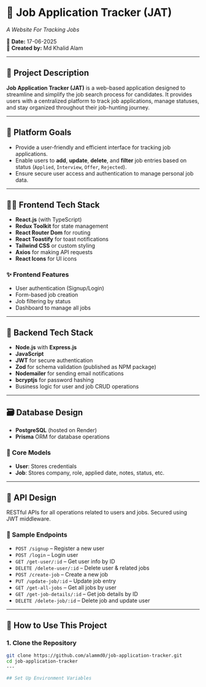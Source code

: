 # 🧾 Job Application Tracker (JAT)
*A Website For Tracking Jobs*

📅 **Date:** 17-06-2025  
👤 **Created by:** Md Khalid Alam

---

## 📌 Project Description

**Job Application Tracker (JAT)** is a web-based application designed to streamline and simplify the job search process for candidates. It provides users with a centralized platform to track job applications, manage statuses, and stay organized throughout their job-hunting journey.

---

## 🎯 Platform Goals

- Provide a user-friendly and efficient interface for tracking job applications.
- Enable users to **add**, **update**, **delete**, and **filter** job entries based on status (`Applied`, `Interview`, `Offer`, `Rejected`).
- Ensure secure user access and authentication to manage personal job data.

---

## 🧑‍💻 Frontend Tech Stack

- **React.js** (with TypeScript)
- **Redux Toolkit** for state management
- **React Router Dom** for routing
- **React Toastify** for toast notifications
- **Tailwind CSS** or custom styling
- **Axios** for making API requests
- **React Icons** for UI icons

### ✨ Frontend Features

- User authentication (Signup/Login)
- Form-based job creation
- Job filtering by status
- Dashboard to manage all jobs

---

## 🔐 Backend Tech Stack

- **Node.js** with **Express.js**
- **JavaScript**
- **JWT** for secure authentication
- **Zod** for schema validation (published as NPM package)
- **Nodemailer** for sending email notifications
- **bcryptjs** for password hashing
- Business logic for user and job CRUD operations

---

## 🗃️ Database Design

- **PostgreSQL** (hosted on Render)
- **Prisma** ORM for database operations

### 📂 Core Models

- **User**: Stores credentials
- **Job**: Stores company, role, applied date, notes, status, etc.

---

## 🔗 API Design

RESTful APIs for all operations related to users and jobs. Secured using JWT middleware.

### 📡 Sample Endpoints

- `POST /signup` – Register a new user
- `POST /login` – Login user
- `GET /get-user/:id` – Get user info by ID
- `DELETE /delete-user/:id` – Delete user & related jobs
- `POST /create-job` – Create a new job
- `PUT /update-job/:id` – Update job entry
- `GET /get-all-jobs` – Get all jobs by user
- `GET /get-job-details/:id` – Get job details by ID
- `DELETE /delete-job/:id` – Delete job and update user

---

## 🚀 How to Use This Project

### 1. **Clone the Repository**
```bash
git clone https://github.com/alammd0/job-application-tracker.git
cd job-application-tracker
---

## Set Up Environment Variables

